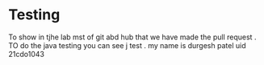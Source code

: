 # Testing
To show in tjhe lab mst of git abd hub that we have made the pull request .
TO do the java testing you can see j test .
my name is durgesh patel uid 21cdo1043

